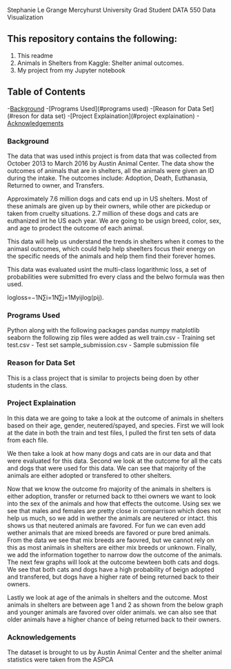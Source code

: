 Stephanie Le Grange
Mercyhurst University Grad Student
DATA 550 Data Visualization

## This repository contains the following:
1. This readme
2. Animals in Shelters from Kaggle: Shelter animal outcomes.
3. My project from my Jupyter notebook

## Table of Contents

-[Background](#background)
-[Programs Used](#programs used)
-[Reason for Data Set](#reson for data set)
-[Project Explaination](#project explaination)
-[Acknowledgements](#acknowledgements)

### Background

The data that was used inthis project is from data that was collected from October 2013 to March 2016 by Austin Animal Center. 
The data show the outcomes of animals that are in shelters, all the animals were given an ID during the intake.
The outcomes include: Adoption, Death, Euthanasia, Returned to owner, and Transfers.

Approximately 7.6 million dogs and cats end up in US shelters. Most of these animals are given up by their owners, while other are pickedup or taken from cruelty situations. 2.7 million of these dogs and cats are euthanized int he US each year.
We are going to be usign breed, color, sex, and age to prodect the outcome of each animal.

This data will help us understand the trends in shelters when it comes to the animasl outcomes, which could help help sheelters focus their energy on the specific needs of the animals and help them find their forever homes.

This data was evaluated usint the multi-class logarithmic loss, a set of probabilities were submitted fro every class and the belwo formula was then used. 

logloss=−1N∑i=1N∑j=1Myijlog(pij).

### Programs Used

Python along with the following packages 
pandas
numpy
matplotlib
seaborn
the following zip files were added as well
train.csv - Training set
test.csv - Test set
sample_submission.csv - Sample submission file 

### Reason for Data Set

This is a class project that is similar to projects being doen by other students in the class. 

### Project Explaination

In this data we are going to take a look at the outcome of animals in shelters based on their age, gender, neutered/spayed, and species.
First we will look at the date in both the train and test files, I pulled the first ten sets of data from each file.



We then take a look at how many dogs and cats are in our data and that were evaluated for this data.
Second we look at the outcome for all the cats and dogs that were used for this data. We can see that majority of the animals are either adopted or transfered to other shelters.

Now that we know the outcome fro majority of the animals in shelters is either adoption, transfer or returned back to tthei owners we want to look into the sex of the animals and how that effects the outcome.
Using sex we see that males and females are pretty close in comparrison which does not help us much, so we add in wether the animals are neutered or intact. this shows us that neutered animals are favored. 
For fun we can even add wether animals that are mixed breeds are favored or pure bred animals. From the data we see that mix breeds are faovred, but we cannot rely on this as most animals in shelters are either mix breeds or unknown.
Finally, we add the information together to narrow dow the outcome of the animals. The next few graphs will look at the outcome bewteen both cats and dogs.
We see that both cats and dogs have a high probability of beign adopted and transfered, but dogs have a higher rate of being returned back to their owners. 

Lastly we look at age of the animals in shelters and the outcome. Most animals in shelters are between age 1 and 2 as shown from the below graph and younger animals are favored over older animals. we can also see that older animals have a higher chance of being returned back to their owners. 


### Acknowledgements

The dataset is brought to us by Austin Animal Center and the shelter animal statistics were taken from the ASPCA
